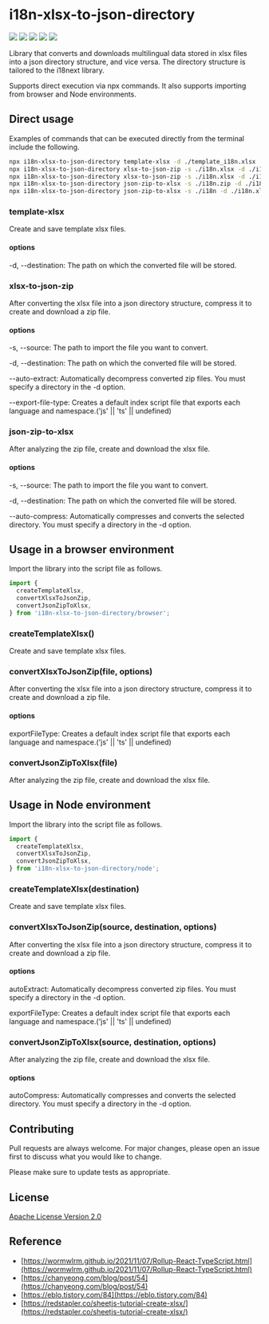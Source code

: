 # i18n-xlsx-to-json-directory

![](https://img.shields.io/npm/v/i18n-xlsx-to-json-directory)
![](https://img.shields.io/npm/l/i18n-xlsx-to-json-directory)
![](https://img.shields.io/npm/dt/i18n-xlsx-to-json-directory)
![](https://img.shields.io/github/contributors/snapperbay4453/i18n-xlsx-to-json-directory)
![](https://img.shields.io/github/last-commit/snapperbay4453/i18n-xlsx-to-json-directory)


Library that converts and downloads multilingual data stored in xlsx files into a json directory structure, and vice versa. The directory structure is tailored to the i18next library.

Supports direct execution via npx commands. It also supports importing from browser and Node environments.


## Direct usage

Examples of commands that can be executed directly from the terminal include the following.

```bash
npx i18n-xlsx-to-json-directory template-xlsx -d ./template_i18n.xlsx
npx i18n-xlsx-to-json-directory xlsx-to-json-zip -s ./i18n.xlsx -d ./i18n.zip --export-file-type js
npx i18n-xlsx-to-json-directory xlsx-to-json-zip -s ./i18n.xlsx -d ./i18n --export-file-type ts --auto-extract
npx i18n-xlsx-to-json-directory json-zip-to-xlsx -s ./i18n.zip -d ./i18n.xlsx
npx i18n-xlsx-to-json-directory json-zip-to-xlsx -s ./i18n -d ./i18n.xlsx --auto-compress
```

### template-xlsx

Create and save template xlsx files.

#### options

-d, --destination: The path on which the converted file will be stored.

### xlsx-to-json-zip

After converting the xlsx file into a json directory structure, compress it to create and download a zip file.

#### options

-s, --source: The path to import the file you want to convert.

-d, --destination: The path on which the converted file will be stored.

--auto-extract: Automatically decompress converted zip files. You must specify a directory in the -d option.

--export-file-type: Creates a default index script file that exports each language and namespace.('js' || 'ts' || undefined)

### json-zip-to-xlsx

After analyzing the zip file, create and download the xlsx file.

#### options

-s, --source: The path to import the file you want to convert.

-d, --destination: The path on which the converted file will be stored.

--auto-compress: Automatically compresses and converts the selected directory. You must specify a directory in the -d option.


## Usage in a browser environment

Import the library into the script file as follows.

```javascript
import {
  createTemplateXlsx,
  convertXlsxToJsonZip,
  convertJsonZipToXlsx,
} from 'i18n-xlsx-to-json-directory/browser';
```

### createTemplateXlsx()

Create and save template xlsx files.

### convertXlsxToJsonZip(file, options)

After converting the xlsx file into a json directory structure, compress it to create and download a zip file.

#### options

exportFileType: Creates a default index script file that exports each language and namespace.('js' || 'ts' || undefined)

### convertJsonZipToXlsx(file)

After analyzing the zip file, create and download the xlsx file.


## Usage in Node environment

Import the library into the script file as follows.

```javascript
import {
  createTemplateXlsx,
  convertXlsxToJsonZip,
  convertJsonZipToXlsx,
} from 'i18n-xlsx-to-json-directory/node';
```

### createTemplateXlsx(destination)

Create and save template xlsx files.

### convertXlsxToJsonZip(source, destination, options)

After converting the xlsx file into a json directory structure, compress it to create and download a zip file.

#### options

autoExtract: Automatically decompress converted zip files. You must specify a directory in the -d option.

exportFileType: Creates a default index script file that exports each language and namespace.('js' || 'ts' || undefined)

### convertJsonZipToXlsx(source, destination, options)

After analyzing the zip file, create and download the xlsx file.

#### options

autoCompress: Automatically compresses and converts the selected directory. You must specify a directory in the -d option.


## Contributing

Pull requests are always welcome. For major changes, please open an issue first
to discuss what you would like to change.

Please make sure to update tests as appropriate.


## License

[Apache License Version 2.0](https://www.apache.org/licenses/LICENSE-2.0)


## Reference

* [https://wormwlrm.github.io/2021/11/07/Rollup-React-TypeScript.html](https://wormwlrm.github.io/2021/11/07/Rollup-React-TypeScript.html)
* [https://chanyeong.com/blog/post/54](https://chanyeong.com/blog/post/54)
* [https://eblo.tistory.com/84](https://eblo.tistory.com/84)
* [https://redstapler.co/sheetjs-tutorial-create-xlsx/](https://redstapler.co/sheetjs-tutorial-create-xlsx/)
